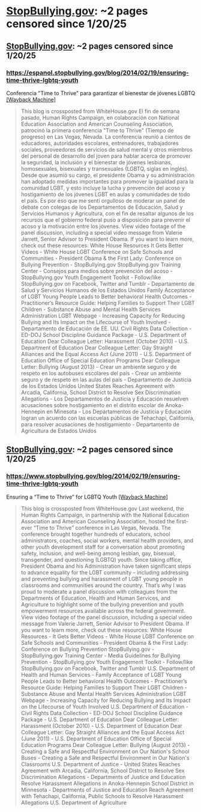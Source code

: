 



# [StopBullying.gov](stopbullying.gov): ~2 pages censored since 1/20/25

## [StopBullying.gov](espanol.stopbullying.gov): ~2 pages censored since 1/20/25

### https://espanol.stopbullying.gov/blog/2014/02/19/ensuring-time-thrive-lgbtq-youth


Conferencia "Time to Thrive" para garantizar el bienestar de jóvenes LGBTQ [[Wayback Machine]](https://web.archive.org/web/20240000000000*/https://espanol.stopbullying.gov/blog/2014/02/19/ensuring-time-thrive-lgbtq-youth)

> This blog is crossposted from WhiteHouse.gov El fin de semana pasado, Human Rights Campaign, en colaboración con National Education Association and American Counseling Association, patrocinó la primera conferencia "Time to Thrive" (Tiempo de progreso) en Las Vegas, Nevada. La conferencia reunió a cientos de educadores, autoridades escolares, entrenadores, trabajadores sociales, proveedores de servicios de salud mental y otros miembros del personal de desarrollo del joven para hablar acerca de promover la seguridad, la inclusión y el bienestar de jóvenes lesbianas, homosexuales, bisexuales y transexuales (LGBTQ, siglas en inglés). Desde que asumió su cargo, el presidente Obama y su administración han adoptado medidas importantes para promover la igualdad para la comunidad LGBT, y esto incluye la lucha y prevención del acoso y hostigamiento de los jóvenes LGBT en aulas y comunidades de todo el país. Es por eso que me sentí orgulloso de moderar un panel de debate con colegas de los Departamentos de Educación, Salud y Servicios Humanos y Agricultura, con el fin de resaltar algunos de los recursos que el gobierno federal puso a disposición para prevenir el acoso y la motivación entre los jóvenes. View video footage of the panel discussion, including a special video message from Valerie Jarrett, Senior Advisor to President Obama. If you want to learn more, check out these resources: White House Resources It Gets Better Videos - White House LGBT Conference on Safe Schools and Communities - President Obama & the First Lady: Conference on Bullying Prevention - StopBullying.gov StopBullying.gov Training Center - Consejos para medios sobre prevención del acoso - StopBullying.gov Youth Engagement Toolkit - Follow/like StopBullying.gov on Facebook, Twitter and Tumblr - Departamento de Salud y Servicios Humanos de los Estados Unidos Family Acceptance of LGBT Young People Leads to Better behavioral Health Outcomes - Practitioner’s Resource Guide: Helping Families to Support Their LGBT Children - Substance Abuse and Mental Health Services Administration LGBT Webpage - Increasing Capacity for Reducing Bullying and Its Impact on the Lifecourse of Youth Involved - Departamento de Educación de EE. UU. Civil Rights Data Collection - ED-DOJ School Discipline Guidance Package - U.S. Department of Education Dear Colleague Letter: Harassment (October 2010) - U.S. Department of Education Dear Colleague Letter: Gay Straight Alliances and the Equal Access Act (June 2011) - U.S. Department of Education Office of Special Education Programs Dear Colleague Letter: Bullying (August 2013) - Crear un ambiente seguro y de respeto en los autobuses escolares del país - Crear un ambiente seguro y de respeto en las aulas del país - Departamento de Justicia de los Estados Unidos United States Reaches Agreement with Arcadia, California, School District to Resolve Sex Discrimination Allegations - Los Departamentos de Justicia y Educación resuelven acusaciones sobre hostigamiento en el distrito escolar de Anoka-Hennepin en Minesota - Los Departamentos de Justicia y Educación logran un acuerdo con las escuelas públicas de Tehachapi, California, para resolver acusaciones de hostigamiento - Departamento de Agricultura de Estados Unidos
## [StopBullying.gov](www.stopbullying.gov): ~2 pages censored since 1/20/25

### https://www.stopbullying.gov/blog/2014/02/19/ensuring-time-thrive-lgbtq-youth


Ensuring a “Time to Thrive” for LGBTQ Youth [[Wayback Machine]](https://web.archive.org/web/20240000000000*/https://www.stopbullying.gov/blog/2014/02/19/ensuring-time-thrive-lgbtq-youth)

> This blog is crossposted from WhiteHouse.gov Last weekend, the Human Rights Campaign, in partnership with the National Education Association and American Counseling Association, hosted the first-ever “Time to Thrive” conference in Las Vegas, Nevada. The conference brought together hundreds of educators, school administrators, coaches, social workers, mental health providers, and other youth development staff for a conversation about promoting safety, inclusion, and well-being among lesbian, gay, bisexual, transgender, and questioning (LGBTQ) youth. Since taking office, President Obama and his Administration have taken significant steps to advance equality for the LGBT community – including addressing and preventing bullying and harassment of LGBT young people in classrooms and communities around the country. That’s why I was proud to moderate a panel discussion with colleagues from the Departments of Education, Health and Human Services, and Agriculture to highlight some of the bullying prevention and youth empowerment resources available across the federal government. View video footage of the panel discussion, including a special video message from Valerie Jarrett, Senior Advisor to President Obama. If you want to learn more, check out these resources: White House Resources - It Gets Better Videos - White House LGBT Conference on Safe Schools and Communities - President Obama & the First Lady: Conference on Bullying Prevention StopBullying.gov - StopBullying.gov Training Center - Media Guidelines for Bullying Prevention - StopBullying.gov Youth Engagement Toolkit - Follow/like StopBullying.gov on Facebook, Twitter and Tumblr U.S. Department of Health and Human Services - Family Acceptance of LGBT Young People Leads to Better behavioral Health Outcomes - Practitioner’s Resource Guide: Helping Families to Support Their LGBT Children - Substance Abuse and Mental Health Services Administration LGBT Webpage - Increasing Capacity for Reducing Bullying and Its Impact on the Lifecourse of Youth Involved U.S. Department of Education - Civil Rights Data Collection - ED-DOJ School Discipline Guidance Package - U.S. Department of Education Dear Colleague Letter: Harassment (October 2010) - U.S. Department of Education Dear Colleague Letter: Gay Straight Alliances and the Equal Access Act (June 2011) - U.S. Department of Education Office of Special Education Programs Dear Colleague Letter: Bullying (August 2013) - Creating a Safe and Respectful Environment on Our Nation's School Buses - Creating a Safe and Respectful Environment in Our Nation's Classrooms U.S. Department of Justice - United States Reaches Agreement with Arcadia, California, School District to Resolve Sex Discrimination Allegations - Departments of Justice and Education Resolve Harassment Allegations in Anoka-Hennepin School District in Minnesota - Departments of Justice and Education Reach Agreement with Tehachapi, California, Public Schools to Resolve Harassment Allegations U.S. Department of Agriculture